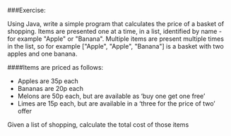 ###Exercise:

Using Java, write a simple program that calculates the price of a basket of shopping.
Items are presented one at a time, in a list, identified by name - for example "Apple" or "Banana".
Multiple items are present multiple times in the list,
so for example ["Apple", "Apple", "Banana"] is a basket with two apples and one banana.

####Items are priced as follows:
- Apples are 35p each
- Bananas are 20p each
- Melons are 50p each, but are available as ‘buy one get one free’
- Limes are 15p each, but are available in a ‘three for the price of two’ offer

Given a list of shopping, calculate the total cost of those items
